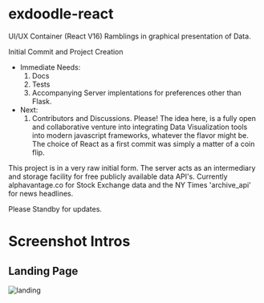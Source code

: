# exdoodle-react
UI/UX Container (React V16) Ramblings in graphical presentation of Data.

Initial Commit and Project Creation
  - Immediate Needs:
      1. Docs
      2. Tests
      3. Accompanying Server implentations for preferences other than Flask.
  - Next:
      1. Contributors and Discussions.  Please!  The idea here, is a fully open and collaborative venture into integrating Data Visualization
      tools into modern javascript frameworks, whatever the flavor might be.  The choice of React as a first commit was simply
      a matter of a coin flip.


This project is in a very raw initial form.  The server acts as an intermediary and storage facility for free publicly available data API's.
Currently alphavantage.co for Stock Exchange data and the NY Times 'archive_api' for news headlines.

Please Standby for updates.

# Screenshot Intros

## Landing Page
![landing](https://user-images.githubusercontent.com/10500450/38440856-c325e968-39b0-11e8-8a8a-025cba2b1aac.png)
